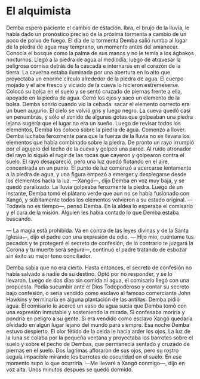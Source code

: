 # El alquimista

Demba esperó paciente el cambio de estación. Ibra, el brujo de la lluvia, le
había dado un pronóstico preciso de la próxima tormenta a cambio de un poco de
polvo de fuego. El día de la tormenta Demba salió rumbo al lugar de la piedra de
agua muy temprano, un momento antes del amanecer. Conocía el bosque como la
palma de sus manos y no le temía a los ágbakos nocturnos. Llegó a la piedra de
agua al mediodía, luego de atravesar la peligrosa cornisa detrás de la cascada e
internarse en el corazón de la tierra. La caverna estaba iluminada por una
abertura en lo alto que proyectaba un enorme círculo alrededor de la piedra de
agua. El cuerpo mojado y el aire fresco y viciado de la cueva lo hicieron
estremeserse. Colocó su bolsa en el suelo y se sentó cruzado de piernas frente a
ella, apoyado en la piedra de agua. Cerró los ojos y sacó un elemento de la
bolsa. Demba sonrío cuando vio la cebada: sacar el elemento correcto era un buen
augurio. El cielo se volvió gris y luego negro. La cueva quedó casi en
penumbras, y sólo el sonido de algunas gotas que golpeaban una piedra lejana
sugería que el lugar no era un sueño. Luego de revisar todos los elementos,
Demba los colocó sobre la piedra de agua. Comenzó a llover. Demba luchaba
ferozmente para que la fuerza de la lluvia no se llevara los elementos que había
combinado sobre la piedra. De pronto un rayo irrumpió por el agujero del techo
de la cueva y golpeó una pared. Al ruído atronador del rayo lo siguió el rugir
de las rocas que cayeron y golpearon contra el suelo. El rayo desapareció, pero
una luz quedó flotando en el aire, concentrada en un punto. El punto de luz
comenzó a acercarse lentamente a la piedra de agua, y una figura empezó a
emerger y desplegarse desde los elementos hacia la luz. —Xangó—, dijo Demba en
voz muy baja, y se quedó paralizado. La lluvia golpeaba ferozmente la piedra.
Luego de un instante, Demba tomó el plátano verde que aun no se había fusionado
con Xangó, y súbitamente todos los elementos volvieron a su estado original. —
Todavía no es tiempo—, pensó Demba. En la aldea lo esperaba el comisario y el
cura de la misión. Alguien les había contado lo que Demba estaba buscando.

— La magia está prohibida. Va en contra de las leyes divinas y de la Santa
Iglesia—,  dijo el padre con una expresión de odio. — Hijo mio, cuéntame tus
pecados y te protegerá el secreto de confesión, de lo contrario te juzgará la
Corona y tu muerte será segura—, continuó el padre tratando de esbozar sin éxito
su mejor tono conciliador.

Demba sabía que no era cierto. Hasta entonces, el secreto de confesión no había
salvado a nadie de su destino. Optó por no responder, y se lo llevaron. Luego de
dos días sin comida ni agua, el comisario llegó con una propuesta. Podía
sucumbir ante el Dios Todopoderoso y contar su secreto bajo confesión, o sería
vendido como esclavo al famoso comerciante John Hawkins y terminaría en alguna
plantación de las antillas. Demba pidió agua. El comisario le acercó un vaso de
agua sucia que Demba tomó con una expresión inmutable y sosteniendo la mirada.
Si confesaba moriría y pondría en peligro a su gente. Si era vendido como
esclavo Xangó quedaría olvidado en algún lugar lejano del mundo para siempre.
Esa noche Demba estuvo despierto. El olor fétido de la celda le hacía arder los
ojos. La luz de la luna se colaba por la pequeña ventana y proyectaba los
barrotes sobre el suelo y sobre el pecho de Dembas, que permanecía sentado y
cruzado de piernas en el suelo. Dos ĺagrimas afloraron de sus ojos, pero su
rostro seguía impacible mirando los barrotes de oscuridad en el suelo. En ese
momento supo lo que ocurriría. —Me llevaré a Xangó conmigo—, dijo en voz alta.
Unos minutos después se quedó dormido.
